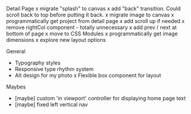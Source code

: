 


Detail Page
x migrate "splash" to canvas
x add "back" transition. Could scroll back to top before putting it back.
x migrate image to canvas
x programmatically get project from detail page
x add scroll up if needed
x remove rightCol component - totally unnecessary
x add prev / next at bottom of page
x move to CSS Modules
x programmatically get image dimensions
x explore new layout options

General
- Typography styles
- Responsive type rhythm system
- Alt design for my photo
x Flexible box component for layout

Maybes
- [maybe] custom 'in viewport' controller for displaying home page text
- [maybe] fixed left vertical nav

